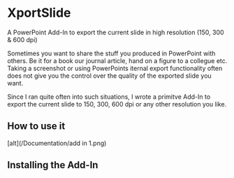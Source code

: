 # XportSlide
A PowerPoint Add-In to export the current slide in high resolution (150, 300 &amp; 600 dpi)

Sometimes you want to share the stuff you produced in PowerPoint with others. Be it for a book our journal article, hand on a figure to a collegue etc. Taking a screenshot or using PowerPoints iternal export functionality often does not give you the control over the quality of the exported slide you want.

Since I ran quite often into such situations, I wrote a primitve Add-In to export the current slide to 150, 300, 600 dpi or any other resolution you like.

## How to use it

[alt](/Documentation/add in 1.png)


## Installing the Add-In

